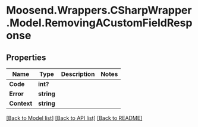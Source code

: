# Moosend.Wrappers.CSharpWrapper.Model.RemovingACustomFieldResponse
## Properties

Name | Type | Description | Notes
------------ | ------------- | ------------- | -------------
**Code** | **int?** |  | 
**Error** | **string** |  | 
**Context** | **string** |  | 

[[Back to Model list]](../README.md#documentation-for-models) [[Back to API list]](../README.md#documentation-for-api-endpoints) [[Back to README]](../README.md)


